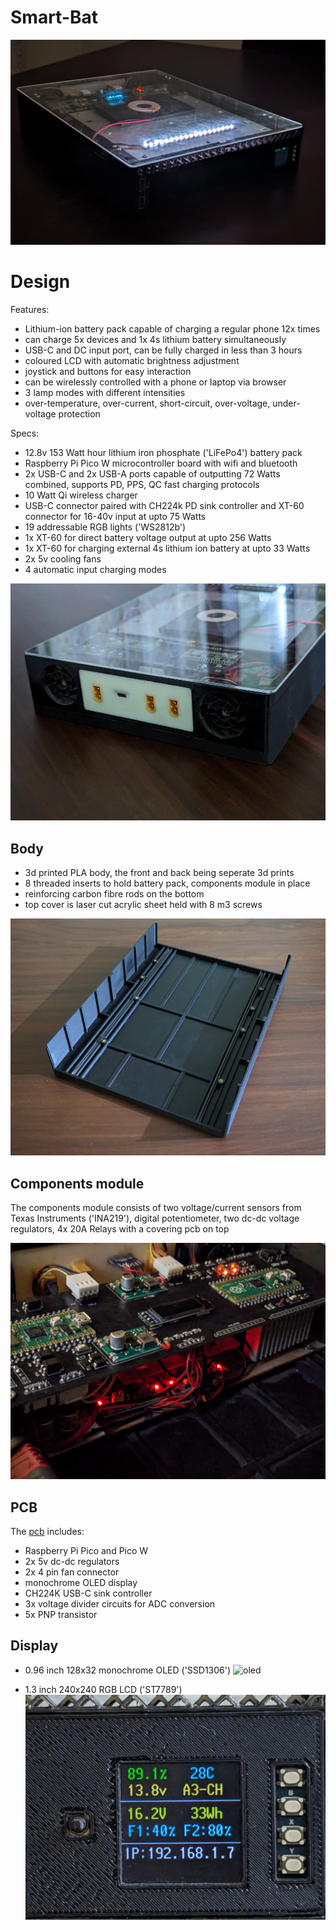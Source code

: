 # Smart-Bat

![intro](picture/PXL_20231012_155246602.NIGHT~2.jpg)

# Design
Features:
- Lithium-ion battery pack capable of charging a regular phone 12x times
- can charge 5x devices and 1x 4s lithium battery simultaneously 
- USB-C and DC input port, can be fully charged in less than 3 hours
- coloured LCD with automatic brightness adjustment
- joystick and buttons for easy interaction
- can be wirelessly controlled with a phone or laptop via browser
- 3 lamp modes with different intensities
- over-temperature, over-current, short-circuit, over-voltage, under-voltage protection


Specs:
- 12.8v 153 Watt hour lithium iron phosphate ('LiFePo4') battery pack
- Raspberry Pi Pico W microcontroller board with wifi and bluetooth
- 2x USB-C and 2x USB-A ports capable of outputting 72 Watts combined, supports PD, PPS, QC fast charging protocols
- 10 Watt Qi wireless charger
- USB-C connector paired with CH224k PD sink controller and XT-60 connector for 16-40v input at upto 75 Watts
- 19 addressable RGB lights ('WS2812b')
- 1x XT-60 for direct battery voltage output at upto 256 Watts
- 1x XT-60 for charging external 4s lithium ion battery at upto 33 Watts
- 2x 5v cooling fans
- 4 automatic input charging modes 

![back view](picture/PXL_20230528_164307744.jpg)
## Body
- 3d printed PLA body, the front and back being seperate 3d prints
- 8 threaded inserts to hold battery pack, components module in place
- reinforcing carbon fibre rods on the bottom 
- top cover is laser cut acrylic sheet held with 8 m3 screws

![main body view](picture/PXL_20230427_144759748.jpg)

## Components module
The components module consists of two voltage/current sensors from Texas Instruments ('INA219'), digital potentiometer, two dc-dc voltage regulators, 4x 20A Relays with a covering pcb on top 

![components module](picture/PXL_20230902_114550286.jpg)

## PCB
The [pcb](https://github.com/supreeet/Smart-Bat/tree/a5d27a213e3fed6b2bf3b1258488c426cedcd1ec/pcb) includes:
- Raspberry Pi Pico and Pico W
- 2x 5v dc-dc regulators
- 2x 4 pin fan connector
- monochrome OLED display
- CH224K USB-C sink controller
- 3x voltage divider circuits for ADC conversion
- 5x PNP transistor


## Display

- 0.96 inch 128x32 monochrome OLED ('SSD1306')
  ![oled](picture/PXL_20231009_084727147.MP.jpg)


- 1.3 inch 240x240 RGB LCD ('ST7789')
  ![lcd](picture/PXL_20231016_141914945.jpg)
  
